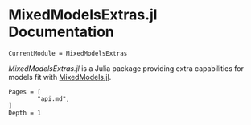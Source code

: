 # MixedModelsExtras.jl Documentation

```@meta
CurrentModule = MixedModelsExtras
```

*MixedModelsExtras.jl* is a Julia package providing extra capabilities for models fit with [MixedModels.jl](https://juliastats.org/MixedModels.jl/stable/).

```@contents
Pages = [
        "api.md",
]
Depth = 1
```
